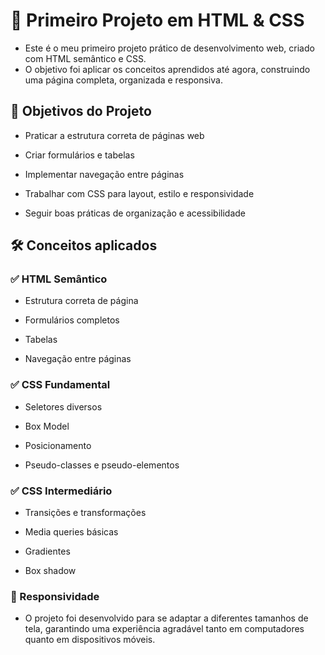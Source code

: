 # 📘 Primeiro Projeto em HTML & CSS
  - Este é o meu primeiro projeto prático de desenvolvimento web, criado com HTML semântico e CSS.
  - O objetivo foi aplicar os conceitos aprendidos até agora, construindo uma página completa, organizada e responsiva.


## 🎯 Objetivos do Projeto
  - Praticar a estrutura correta de páginas web
  
  - Criar formulários e tabelas 
  
  - Implementar navegação entre páginas
  
  - Trabalhar com CSS para layout, estilo e responsividade
  
  - Seguir boas práticas de organização e acessibilidade


## 🛠️ Conceitos aplicados

### ✅ HTML Semântico
  - Estrutura correta de página
  
  - Formulários completos
  
  - Tabelas 
  
  - Navegação entre páginas


### ✅ CSS Fundamental

  - Seletores diversos
  
  - Box Model
  
  - Posicionamento
  
  - Pseudo-classes e pseudo-elementos


### ✅ CSS Intermediário

  - Transições e transformações
  
  - Media queries básicas
  
  - Gradientes
  
  - Box shadow


### 📱 Responsividade
  - O projeto foi desenvolvido para se adaptar a diferentes tamanhos de tela, garantindo uma experiência agradável tanto em computadores quanto em dispositivos móveis.
